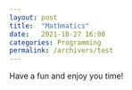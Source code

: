 ```yaml
---
layout: post
title:  "Mathmatics"
date:   2021-10-27 16:00
categories: Programming
permalink: /archivers/test
---
```


Have a fun and enjoy you time!
